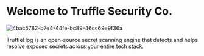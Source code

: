 # Welcome to Truffle Security Co.

![4bac5782-b7e4-44fe-bc89-46cc69e9f36a](https://github.com/trufflesecurity/.github/assets/15034943/a55e760d-bb8e-4f93-a32e-fbe3ee351fb3)

TruffleHog is an open-source secret scanning engine that detects and helps resolve exposed secrets across your entire tech stack.

